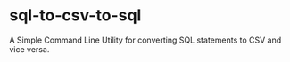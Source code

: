# sql-to-csv-to-sql
A Simple Command Line Utility for converting SQL statements to CSV and vice versa.

